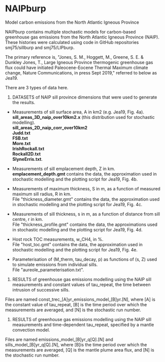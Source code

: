 # NAIPburp
Model carbon emissions from the North Atlantic Igneous Province

NAIPburp contains multiple stochastic models for carbon-based greenhouse gas emissions from the North Atlantic Igneous Province (NAIP).  These histories were calculated using code in GitHub repositories smj75/sillburp and smj75/LIPburp.  

The primary reference is, "Jones, S. M., Hoggett, M., Greene, S. E. & Dunkley Jones, T.,  Large Igneous Province thermogenic greenhouse gas flux could have initiated Paleocene-Eocene Thermal Maximum climate change, Nature Communications, in press Sept 2019," referred to below as Jea19.

There are 3 types of data here.

1.  DATASETS of NAIP sill province dimensions that were used to generate the results.  
  
  - Measurements of sill surface area, A in km2 (e.g. Jea19, Fig. 4a).\
**sill_areas_3D_naip_over10km2.x** (this distribution used for stochastic modelling).\
**sill_areas_2D_naip_corr_over10km2**\
**Judd.txt**\
**FSB.txt**\
**More.txt**\
**IrishRockall.txt**\
**Rockall2D.txt**\
**SlyneErris.txt**.


 - Measurements of sill emplacement depth, Z in km.\
**emplacement_depth.gmt** contains the data, the approximation used in stochastic modelling and the plotting script for Jea19, Fig. 4b.  
  
 - Measurements of maximum thickness, S in m, as a function of measured maximum sill radius, R in km.\
File "thickness_diameter.gmt" contains the data, the approximation used in stochastic modelling and the plotting script for Jea19, Fig. 4c.  
  
 - Measurements of sill thickness, s in m, as a function of distance from sill centre, r in km.\
File "thickness_profile.gmt" contains the data, the approximations used in stochastic modelling and the plotting script for Jea19, Fig. 4d.  

 - Host rock TOC measurements, w_CH4, in %.\
File "host_toc.gmt" contains the data, the approximation used in stochastic modelling and the plotting script for Jea19, Fig. 4e.  

 - Parameterisation of (M_therm, tau_decay, p) as functions of (s, Z) used to simulate emissions from individual sills.\
File "aureole_parameterisation.txt".


1. RESULTS of greenhouse gas emissions modelling using the NAIP sill measurements and constant values of tau_repeat, the time between intrusion of successive sills.  

Files are named const_trec_[A]yr_emissions_model_[B]yr.[N], where [A] is the constant value of tau_repeat, [B] is the time period over which the measurements are averaged, and [N] is the stochastic run number.   


1. RESULTS of greenhouse gas emissions modelling using the NAIP sill measurements and time-dependent tau_repeat, specified by a mantle convection model.  

Files are named emissions_model_[B]yr_q[Q].[N] and sills_model_[B]yr_q[Q].[N], where [B]is the time period over which the measurements are averaged, [Q] is the mantle plume area flux, and [N] is the stochastic run number.  
